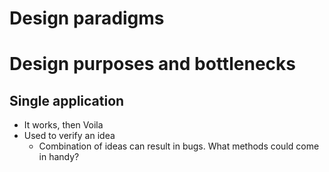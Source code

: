 # Design paradigms

# Design purposes and bottlenecks
## Single application
- It works, then Voila
- Used to verify an idea
  - Combination of ideas can result in bugs. What methods could come in handy?
